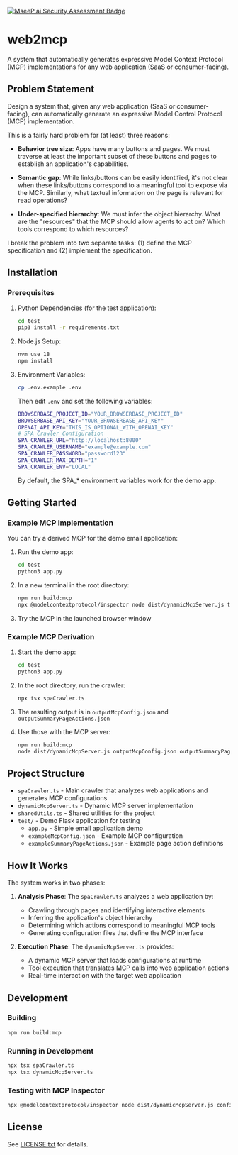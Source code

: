 [![MseeP.ai Security Assessment Badge](https://mseep.net/pr/neelsomani-web2mcp-badge.png)](https://mseep.ai/app/neelsomani-web2mcp)

# web2mcp

A system that automatically generates expressive Model Context Protocol (MCP) implementations for any web application (SaaS or consumer-facing).

## Problem Statement

Design a system that, given any web application (SaaS or consumer-facing), can automatically generate an expressive Model Control Protocol (MCP) implementation.

This is a fairly hard problem for (at least) three reasons:

- **Behavior tree size**: Apps have many buttons and pages. We must traverse at least the important subset of these buttons and pages to establish an application's capabilities.

- **Semantic gap**: While links/buttons can be easily identified, it's not clear when these links/buttons correspond to a meaningful tool to expose via the MCP. Similarly, what textual information on the page is relevant for read operations?

- **Under-specified hierarchy**: We must infer the object hierarchy. What are the "resources" that the MCP should allow agents to act on? Which tools correspond to which resources?

I break the problem into two separate tasks: (1) define the MCP specification and (2) implement the specification.

## Installation

### Prerequisites

1. Python Dependencies (for the test application):
   ```bash
   cd test
   pip3 install -r requirements.txt
   ```

2. Node.js Setup:
   ```bash
   nvm use 18
   npm install
   ```

3. Environment Variables:
   ```bash
   cp .env.example .env
   ```
   
   Then edit `.env` and set the following variables:
   ```bash
   BROWSERBASE_PROJECT_ID="YOUR_BROWSERBASE_PROJECT_ID"
   BROWSERBASE_API_KEY="YOUR_BROWSERBASE_API_KEY"
   OPENAI_API_KEY="THIS_IS_OPTIONAL_WITH_OPENAI_KEY"
   # SPA Crawler Configuration
   SPA_CRAWLER_URL="http://localhost:8000"
   SPA_CRAWLER_USERNAME="example@example.com"
   SPA_CRAWLER_PASSWORD="password123"
   SPA_CRAWLER_MAX_DEPTH="1"
   SPA_CRAWLER_ENV="LOCAL"
   ```
   
   By default, the SPA_* environment variables work for the demo app.

## Getting Started

### Example MCP Implementation

You can try a derived MCP for the demo email application:

1. Run the demo app:
   ```bash
   cd test
   python3 app.py
   ```

2. In a new terminal in the root directory:
   ```bash
   npm run build:mcp
   npx @modelcontextprotocol/inspector node dist/dynamicMcpServer.js test/exampleMcpConfig.json test/exampleSummaryPageActions.json
   ```

3. Try the MCP in the launched browser window

### Example MCP Derivation

1. Start the demo app:
   ```bash
   cd test
   python3 app.py
   ```

2. In the root directory, run the crawler:
   ```bash
   npx tsx spaCrawler.ts
   ```

3. The resulting output is in `outputMcpConfig.json` and `outputSummaryPageActions.json`

4. Use those with the MCP server:
   ```bash
   npm run build:mcp
   node dist/dynamicMcpServer.js outputMcpConfig.json outputSummaryPageActions.json
   ```

## Project Structure

- `spaCrawler.ts` - Main crawler that analyzes web applications and generates MCP configurations
- `dynamicMcpServer.ts` - Dynamic MCP server implementation
- `sharedUtils.ts` - Shared utilities for the project
- `test/` - Demo Flask application for testing
  - `app.py` - Simple email application demo
  - `exampleMcpConfig.json` - Example MCP configuration
  - `exampleSummaryPageActions.json` - Example page action definitions

## How It Works

The system works in two phases:

1. **Analysis Phase**: The `spaCrawler.ts` analyzes a web application by:
   - Crawling through pages and identifying interactive elements
   - Inferring the application's object hierarchy
   - Determining which actions correspond to meaningful MCP tools
   - Generating configuration files that define the MCP interface

2. **Execution Phase**: The `dynamicMcpServer.ts` provides:
   - A dynamic MCP server that loads configurations at runtime
   - Tool execution that translates MCP calls into web application actions
   - Real-time interaction with the target web application

## Development

### Building

```bash
npm run build:mcp
```

### Running in Development

```bash
npx tsx spaCrawler.ts
npx tsx dynamicMcpServer.ts
```

### Testing with MCP Inspector

```bash
npx @modelcontextprotocol/inspector node dist/dynamicMcpServer.js config.json actions.json
```

## License

See [LICENSE.txt](LICENSE.txt) for details.
